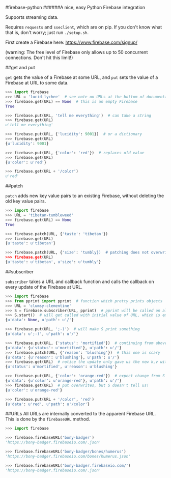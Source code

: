 #firebase-python
######A nice, easy Python Firebase integration

Supports streaming data.

Requires `requests` and `sseclient`, which are on pip. If you don't know what that is, don't worry; just run `./setup.sh`.


First create a Firebase here:
https://www.firebase.com/signup/

(warning: The free level of Firebase only allows up to 50 concurrent connections. Don't hit this limit!)



##get and put

`get` gets the value of a Firebase at some URL, and `put` sets the value of a Firebase at URL to some data.

```python
>>> import firebase
>>> URL = 'lucid-lychee'  # see note on URLs at the bottom of documentation
>>> firebase.get(URL) == None  # this is an empty Firebase
True

>>> firebase.put(URL, 'tell me everything')  # can take a string
>>> firebase.get(URL)
u'tell me everything'

>>> firebase.put(URL, {'lucidity': 9001})  # or a dictionary
>>> firebase.get(URL)
{u'lucidity': 9001}

>>> firebase.put(URL, {'color': 'red'})  # replaces old value
>>> firebase.get(URL)
{u'color': u'red'}

>>> firebase.get(URL + '/color')
u'red'
```



##patch

`patch` adds new key value pairs to an existing Firebase, without deleting the old key value pairs.

```python
>>> import firebase
>>> URL = 'tibetan-tumbleweed'
>>> firebase.get(URL) == None
True

>>> firebase.patch(URL, {'taste': 'tibetan'})
>>> firebase.get(URL)
{u'taste': u'tibetan'}

>>> firebase.patch(URL, {'size': 'tumbly})  # patching does not overwrite
>>> firebase.get(URL)
{u'taste': u'tibetan', u'size': u'tumbly'}
```



##subscriber

`subscriber` takes a URL and callback function and calls the callback on every update of the Firebase at URL.

```python
>>> import firebase
>>> from pprint import pprint  # function which pretty prints objects
>>> URL = 'clumsy-clementine'
>>> S = firebase.subscriber(URL, pprint)  # pprint will be called on all Firebase updates
>>> S.start()  # will get called with initial value of URL, which is empty
{u'data': None, u'path': u'/'}

>>> firebase.put(URL, ';-)')  # will make S print something
{u'data': u';-)', u'path': u'/'}

>>> firebase.put(URL, {'status': 'mortified'})  # continuing from above
{u'data': {u'status': u'mortified'}, u'path': u'/'}
>>> firebase.patch(URL, {'reason': 'blushing'})  # this one is scary
{u'data': {u'reason': u'blushing'}, u'path': u'/'}
>>> firebase.get(URL)  # notice the update only gave us the new k,v without telling us
{u'status': u'mortified', u'reason': u'blushing'}

>>> firebase.put(URL, {'color': 'orange-red'})  # expect change from S
{u'data': {u'color': u'orange-red'}, u'path': u'/'}
>>> firebase.get(URL)  # put overwrites, but S doesn't tell us!
{u'color': u'orange-red'}

>>> firebase.put(URL + '/color', 'red')
{u'data': u'red', u'path': u'/color'}
```



##URLs
All URLs are internally converted to the apparent Firebase URL. This is done by the `firebaseURL` method.

```python
>>> import firebase

>>> firebase.firebaseURL('bony-badger')
'https://bony-badger.firebaseio.com/.json'

>>> firebase.firebaseURL('bony-badger/bones/humerus')
'https://bony-badger.firebaseio.com/bones/humerus.json'

>>> firebase.firebaseURL('bony-badger.firebaseio.com/')
'https://bony-badger.firebaseio.com/.json'
```
